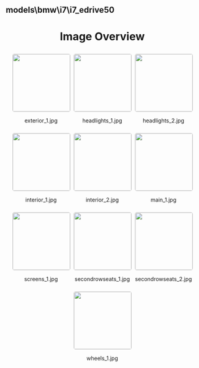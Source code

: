 ## models\bmw\i7\i7_edrive50


<style>
    .image-gallery {
        display: flex;
        flex-wrap: wrap;
        gap: 10px;
        justify-content: center;
        padding: 10px;
    }
    .image-gallery img {
        width: 150px;
        height: auto;
        border: 1px solid #ddd;
        border-radius: 5px;
    }
    .image-gallery div {
        flex: 1 1 calc(33.333% - 20px); /* Three images per row on large screens */
        max-width: 150px;
        text-align: center;
    }
    @media (max-width: 768px) {
        .image-gallery div {
            flex: 1 1 calc(50% - 20px); /* Two images per row on medium screens */
        }
    }
    @media (max-width: 480px) {
        .image-gallery div {
            flex: 1 1 100%; /* One image per row on small screens */
        }
    }
</style>
<h1 style ="text-align: center;"> Image Overview </h1> <div class="image-gallery">
<div>
<img src="https://media.evkx.net/multimedia/models/bmw/i7/i7_edrive50/exterior_1_st.jpg">
<p>exterior_1.jpg</p>
</div>
<div>
<img src="https://media.evkx.net/multimedia/models/bmw/i7/i7_edrive50/headlights_1_st.jpg">
<p>headlights_1.jpg</p>
</div>
<div>
<img src="https://media.evkx.net/multimedia/models/bmw/i7/i7_edrive50/headlights_2_st.jpg">
<p>headlights_2.jpg</p>
</div>
<div>
<img src="https://media.evkx.net/multimedia/models/bmw/i7/i7_edrive50/interior_1_st.jpg">
<p>interior_1.jpg</p>
</div>
<div>
<img src="https://media.evkx.net/multimedia/models/bmw/i7/i7_edrive50/interior_2_st.jpg">
<p>interior_2.jpg</p>
</div>
<div>
<img src="https://media.evkx.net/multimedia/models/bmw/i7/i7_edrive50/main_1_st.jpg">
<p>main_1.jpg</p>
</div>
<div>
<img src="https://media.evkx.net/multimedia/models/bmw/i7/i7_edrive50/screens_1_st.jpg">
<p>screens_1.jpg</p>
</div>
<div>
<img src="https://media.evkx.net/multimedia/models/bmw/i7/i7_edrive50/secondrowseats_1_st.jpg">
<p>secondrowseats_1.jpg</p>
</div>
<div>
<img src="https://media.evkx.net/multimedia/models/bmw/i7/i7_edrive50/secondrowseats_2_st.jpg">
<p>secondrowseats_2.jpg</p>
</div>
<div>
<img src="https://media.evkx.net/multimedia/models/bmw/i7/i7_edrive50/wheels_1_st.jpg">
<p>wheels_1.jpg</p>
</div>
</div>
